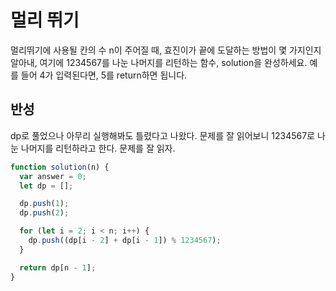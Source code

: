 # 멀리 뛰기

멀리뛰기에 사용될 칸의 수 n이 주어질 때, 효진이가 끝에 도달하는 방법이 몇 가지인지 알아내, 여기에 1234567를 나눈 나머지를 리턴하는 함수, solution을 완성하세요. 예를 들어 4가 입력된다면, 5를 return하면 됩니다.

## 반성

dp로 풀었으나 아무리 실행해봐도 틀렸다고 나왔다. 문제를 잘 읽어보니 1234567로 나눈 나머지를 리턴하라고 한다. 문제를 잘 읽자.

```javascript
function solution(n) {
  var answer = 0;
  let dp = [];

  dp.push(1);
  dp.push(2);

  for (let i = 2; i < n; i++) {
    dp.push((dp[i - 2] + dp[i - 1]) % 1234567);
  }

  return dp[n - 1];
}
```
